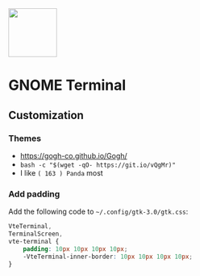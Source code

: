 <img src="https://upload.wikimedia.org/wikipedia/commons/d/da/GNOME_Terminal_icon_2019.svg" width="96">

# GNOME Terminal

## Customization

### Themes

- https://gogh-co.github.io/Gogh/
- `bash -c "$(wget -qO- https://git.io/vQgMr)"`
- I like `( 163 ) Panda` most

### Add padding
Add the following code to `~/.config/gtk-3.0/gtk.css`:
```css
VteTerminal,
TerminalScreen,
vte-terminal {
    padding: 10px 10px 10px 10px;
    -VteTerminal-inner-border: 10px 10px 10px 10px;
}
```